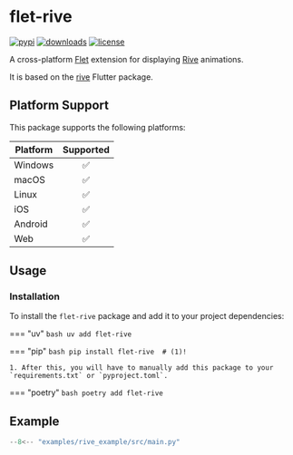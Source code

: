 # flet-rive

[![pypi](https://img.shields.io/pypi/v/flet-rive.svg)](https://pypi.python.org/pypi/flet-rive)
[![downloads](https://static.pepy.tech/badge/flet-rive/month)](https://pepy.tech/project/flet-rive)
[![license](https://img.shields.io/github/license/flet-dev/flet-rive.svg)](https://github.com/flet-dev/flet-rive/blob/main/LICENSE)

A cross-platform [Flet](https://flet.dev) extension for displaying [Rive](https://rive.app/) animations.

It is based on the [rive](https://pub.dev/packages/rive) Flutter package.

## Platform Support

This package supports the following platforms:

| Platform | Supported |
|----------|:---------:|
| Windows  |     ✅     |
| macOS    |     ✅     |
| Linux    |     ✅     |
| iOS      |     ✅     |
| Android  |     ✅     |
| Web      |     ✅     |

## Usage

### Installation

To install the `flet-rive` package and add it to your project dependencies:

=== "uv"
    ```bash
    uv add flet-rive
    ```

=== "pip"
    ```bash
    pip install flet-rive  # (1)!
    ```

    1. After this, you will have to manually add this package to your `requirements.txt` or `pyproject.toml`.

=== "poetry"
    ```bash
    poetry add flet-rive
    ```


## Example

```python title="main.py"
--8<-- "examples/rive_example/src/main.py"
``` 
